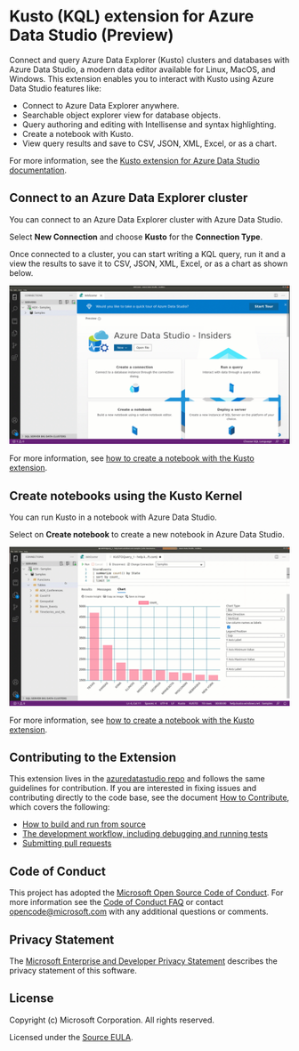 # Kusto (KQL) extension for Azure Data Studio (Preview)

Connect and query Azure Data Explorer (Kusto) clusters and databases with Azure Data Studio, a modern data editor available for Linux, MacOS, and Windows. This extension enables you to interact with Kusto using Azure Data Studio features like:

- Connect to Azure Data Explorer anywhere.
- Searchable object explorer view for database objects.
- Query authoring and editing with Intellisense and syntax highlighting.
- Create a notebook with Kusto.
- View query results and save to CSV, JSON, XML, Excel, or as a chart.

For more information, see the [Kusto extension for Azure Data Studio documentation](https://go.microsoft.com/fwlink/?linkid=2129918).

## Connect to an Azure Data Explorer cluster

You can connect to an Azure Data Explorer cluster with Azure Data Studio.

Select **New Connection** and choose **Kusto** for the **Connection Type**.

Once connected to a cluster, you can start writing a KQL query, run it and a view the results to save it to CSV, JSON, XML, Excel, or as a chart as shown below.

![KQL query in Azure Data Studio](https://raw.githubusercontent.com/microsoft/azuredatastudio/main/extensions/kusto/resources/images/kusto-readme-query.gif)

For more information, see [how to create a notebook with the Kusto extension](https://go.microsoft.com/fwlink/?linkid=2129920).

## Create notebooks using the Kusto Kernel

You can run Kusto in a notebook with Azure Data Studio.

Select on **Create notebook** to create a new notebook in Azure Data Studio.

![Kusto notebook in Azure Data Studio](https://raw.githubusercontent.com/microsoft/azuredatastudio/main/extensions/kusto/resources/images/kusto-readme-notebook.gif)

For more information, see [how to create a notebook with the Kusto extension](https://go.microsoft.com/fwlink/?linkid=2129920).

## Contributing to the Extension

This extension lives in the [azuredatastudio repo](https://github.com/microsoft/azuredatastudio) and follows the same guidelines for contribution. If you are interested in fixing issues and contributing directly to the code base, see the document [How to Contribute](https://github.com/Microsoft/azuredatastudio/wiki/How-to-Contribute), which covers the following:

- [How to build and run from source](https://github.com/Microsoft/azuredatastudio/wiki/How-to-Contribute#Build-and-Run-From-Source)
- [The development workflow, including debugging and running tests](https://github.com/Microsoft/azuredatastudio/wiki/How-to-Contribute#development-workflow)
- [Submitting pull requests](https://github.com/Microsoft/azuredatastudio/wiki/How-to-Contribute#pull-requests)

## Code of Conduct

This project has adopted the [Microsoft Open Source Code of Conduct](https://opensource.microsoft.com/codeofconduct/). For more information see the [Code of Conduct FAQ](https://opensource.microsoft.com/codeofconduct/faq/) or contact [opencode@microsoft.com](mailto:opencode@microsoft.com) with any additional questions or comments.

## Privacy Statement

The [Microsoft Enterprise and Developer Privacy Statement](https://privacy.microsoft.com/privacystatement) describes the privacy statement of this software.

## License

Copyright (c) Microsoft Corporation. All rights reserved.

Licensed under the [Source EULA](https://raw.githubusercontent.com/Microsoft/azuredatastudio/main/LICENSE.txt).
